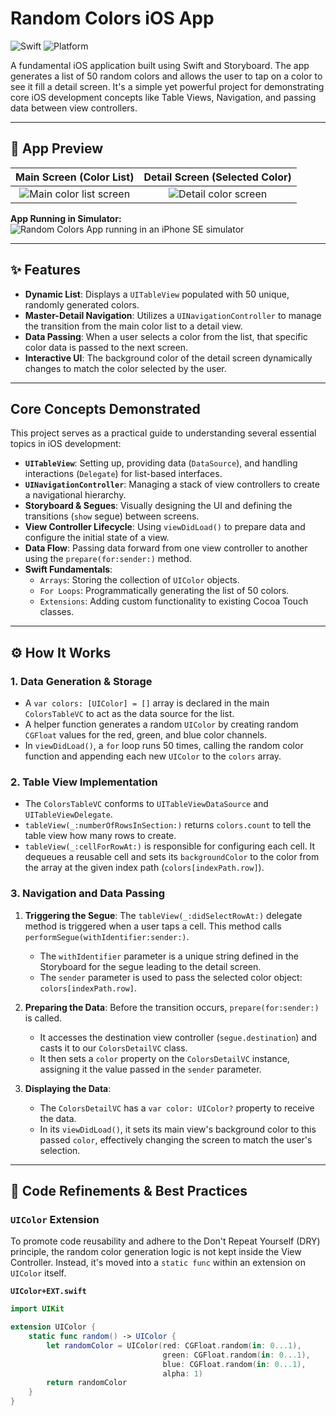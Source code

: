 # Random Colors iOS App

![Swift](https://img.shields.io/badge/Swift-5.0-orange.svg)
![Platform](https://img.shields.io/badge/platform-iOS-lightgrey.svg)

A fundamental iOS application built using Swift and Storyboard. The app generates a list of 50 random colors and allows the user to tap on a color to see it fill a detail screen. It's a simple yet powerful project for demonstrating core iOS development concepts like Table Views, Navigation, and passing data between view controllers.

---

## 📸 App Preview

| Main Screen (Color List) | Detail Screen (Selected Color) |
| :----------------------: | :----------------------------: |
| ![Main color list screen](assets/screenshot-list.png) | ![Detail color screen](assets/screenshot-detail.png) |

**App Running in Simulator:**
![Random Colors App running in an iPhone SE simulator](assets/screenshot-simulator.png)

---

## ✨ Features

-   **Dynamic List**: Displays a `UITableView` populated with 50 unique, randomly generated colors.
-   **Master-Detail Navigation**: Utilizes a `UINavigationController` to manage the transition from the main color list to a detail view.
-   **Data Passing**: When a user selects a color from the list, that specific color data is passed to the next screen.
-   **Interactive UI**: The background color of the detail screen dynamically changes to match the color selected by the user.

---

## Core Concepts Demonstrated

This project serves as a practical guide to understanding several essential topics in iOS development:

-   **`UITableView`**: Setting up, providing data (`DataSource`), and handling interactions (`Delegate`) for list-based interfaces.
-   **`UINavigationController`**: Managing a stack of view controllers to create a navigational hierarchy.
-   **Storyboard & Segues**: Visually designing the UI and defining the transitions (`show` segue) between screens.
-   **View Controller Lifecycle**: Using `viewDidLoad()` to prepare data and configure the initial state of a view.
-   **Data Flow**: Passing data forward from one view controller to another using the `prepare(for:sender:)` method.
-   **Swift Fundamentals**:
    -   `Arrays`: Storing the collection of `UIColor` objects.
    -   `For Loops`: Programmatically generating the list of 50 colors.
    -   `Extensions`: Adding custom functionality to existing Cocoa Touch classes.

---

## ⚙️ How It Works

### 1. Data Generation & Storage

-   A `var colors: [UIColor] = []` array is declared in the main `ColorsTableVC` to act as the data source for the list.
-   A helper function generates a random `UIColor` by creating random `CGFloat` values for the red, green, and blue color channels.
-   In `viewDidLoad()`, a `for` loop runs 50 times, calling the random color function and appending each new `UIColor` to the `colors` array.

### 2. Table View Implementation

-   The `ColorsTableVC` conforms to `UITableViewDataSource` and `UITableViewDelegate`.
-   `tableView(_:numberOfRowsInSection:)` returns `colors.count` to tell the table view how many rows to create.
-   `tableView(_:cellForRowAt:)` is responsible for configuring each cell. It dequeues a reusable cell and sets its `backgroundColor` to the color from the array at the given index path (`colors[indexPath.row]`).

### 3. Navigation and Data Passing

1.  **Triggering the Segue**: The `tableView(_:didSelectRowAt:)` delegate method is triggered when a user taps a cell. This method calls `performSegue(withIdentifier:sender:)`.
    -   The `withIdentifier` parameter is a unique string defined in the Storyboard for the segue leading to the detail screen.
    -   The `sender` parameter is used to pass the selected color object: `colors[indexPath.row]`.

2.  **Preparing the Data**: Before the transition occurs, `prepare(for:sender:)` is called.
    -   It accesses the destination view controller (`segue.destination`) and casts it to our `ColorsDetailVC` class.
    -   It then sets a `color` property on the `ColorsDetailVC` instance, assigning it the value passed in the `sender` parameter.

3.  **Displaying the Data**:
    -   The `ColorsDetailVC` has a `var color: UIColor?` property to receive the data.
    -   In its `viewDidLoad()`, it sets its main view's background color to this passed `color`, effectively changing the screen to match the user's selection.

---

## 🚀 Code Refinements & Best Practices

### `UIColor` Extension

To promote code reusability and adhere to the Don't Repeat Yourself (DRY) principle, the random color generation logic is not kept inside the View Controller. Instead, it's moved into a `static func` within an extension on `UIColor` itself.

**`UIColor+EXT.swift`**
```swift
import UIKit

extension UIColor {
    static func random() -> UIColor {
        let randomColor = UIColor(red: CGFloat.random(in: 0...1),
                                  green: CGFloat.random(in: 0...1),
                                  blue: CGFloat.random(in: 0...1),
                                  alpha: 1)
        return randomColor
    }
}
